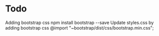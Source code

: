 # Todo

Adding bootstrap css
npm install bootstrap --save
Update styles.css by adding bootstrap css
@import "~bootstrap/dist/css/bootstrap.min.css";

